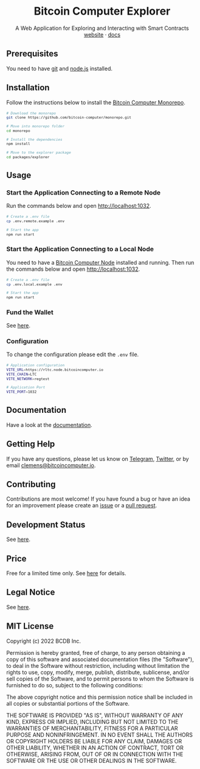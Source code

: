 <div align="center">
  <h1>Bitcoin Computer Explorer</h1>
  <p>
    A Web Application for Exploring and Interacting with Smart Contracts
    <br />
    <a href="http://bitcoincomputer.io/">website</a> &#183; <a href="http://docs.bitcoincomputer.io/">docs</a>
  </p>
</div>

## Prerequisites

You need to have [git](https://www.git-scm.com/) and [node.js](https://nodejs.org/) installed.

## Installation

Follow the instructions below to install the [Bitcoin Computer Monorepo](https://github.com/bitcoin-computer/monorepo).

<font size=1>

```sh
# Download the monorepo
git clone https://github.com/bitcoin-computer/monorepo.git

# Move into monorepo folder
cd monorepo

# Install the dependencies
npm install

# Move to the explorer package
cd packages/explorer
```

</font>

## Usage

### Start the Application Connecting to a Remote Node

Run the commands below and open [http://localhost:1032](http://localhost:1032).

<font size=1>

```bash
# Create a .env file
cp .env.remote.example .env

# Start the app
npm run start
```

</font>

### Start the Application Connecting to a Local Node

You need to have a [Bitcoin Computer Node](https://github.com/bitcoin-computer/monorepo/tree/main/packages/node#readme) installed and running. Then run the commands below and open [http://localhost:1032](http://localhost:1032).

<font size=1>

```bash
# Create a .env file
cp .env.local.example .env

# Start the app
npm run start
```

</font>

### Fund the Wallet

See [here](https://github.com/bitcoin-computer/monorepo/tree/main/packages/node#fund-the-wallet).

### Configuration

To change the configuration please edit the `.env` file.

<font size=1>

```bash
# Application configuration
VITE_URL=https://rltc.node.bitcoincomputer.io
VITE_CHAIN=LTC
VITE_NETWORK=regtest

# Application Port
VITE_PORT=1032
```

</font>

## Documentation

Have a look at the [documentation](https://docs.bitcoincomputer.io/).

## Getting Help

If you have any questions, please let us know on <a href="https://t.me/thebitcoincomputer" target="_blank">Telegram</a>, <a href="https://twitter.com/TheBitcoinToken" target="_blank">Twitter</a>, or by email clemens@bitcoincomputer.io.

## Contributing

Contributions are most welcome! If you have found a bug or have an idea for an improvement please create an [issue](https://github.com/bitcoin-computer/monorepo/issues) or a [pull request](https://github.com/bitcoin-computer/monorepo/pulls).

## Development Status

See [here](https://github.com/bitcoin-computer/monorepo/tree/main/packages/lib#development-status).

## Price

Free for a limited time only. See [here](https://github.com/bitcoin-computer/monorepo/tree/main/packages/lib#price) for details.

## Legal Notice

See [here](https://github.com/bitcoin-computer/monorepo/tree/main/packages/lib#legal-notice).

## MIT License

Copyright (c) 2022 BCDB Inc.

Permission is hereby granted, free of charge, to any person obtaining a copy of this software and associated documentation files (the "Software"), to deal in the Software without restriction, including without limitation the rights to use, copy, modify, merge, publish, distribute, sublicense, and/or sell copies of the Software, and to permit persons to whom the Software is furnished to do so, subject to the following conditions:

The above copyright notice and this permission notice shall be included in all copies or substantial portions of the Software.

THE SOFTWARE IS PROVIDED "AS IS", WITHOUT WARRANTY OF ANY KIND, EXPRESS OR IMPLIED, INCLUDING BUT NOT LIMITED TO THE WARRANTIES OF MERCHANTABILITY, FITNESS FOR A PARTICULAR PURPOSE AND NONINFRINGEMENT. IN NO EVENT SHALL THE AUTHORS OR COPYRIGHT HOLDERS BE LIABLE FOR ANY CLAIM, DAMAGES OR OTHER LIABILITY, WHETHER IN AN ACTION OF CONTRACT, TORT OR OTHERWISE, ARISING FROM, OUT OF OR IN CONNECTION WITH THE SOFTWARE OR THE USE OR OTHER DEALINGS IN THE SOFTWARE.

[node]: https://github.com/bitcoin-computer/monorepo/tree/main/packages/node
